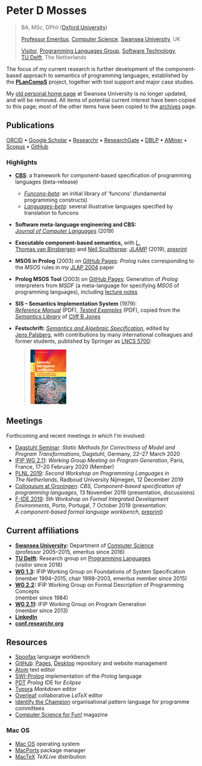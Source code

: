 # Peter D Mosses

> BA, MSc, DPhil ([Oxford University](http://www.ox.ac.uk/))
>
> [Professor Emeritus](http://www.swansea.ac.uk/staff/science/computer-science/p.d.mosses/), [Computer Science](http://www.swansea.ac.uk/compsci/), [Swansea University](http://www.swansea.ac.uk/), UK
>
> [Visitor](https://www.tudelft.nl/en/staff/p.d.mosses/), [Programming Languages Group](https://pl.ewi.tudelft.nl), [Software Technology](https://www.tudelft.nl/en/eemcs/the-faculty/departments/software-technology/), [TU Delft](https://www.tudelft.nl/en/), The Netherlands

The focus of my current research is further development of the component-based approach to semantics of programming languages, established by the **[PLanCompS](http://plancomps.org)** project, together with tool support and major case studies.

My [old personal home page](http://cs.swansea.ac.uk/~cspdm/) at Swansea University is no longer updated, and will be removed. All items of potential current interest have been copied to this page; most of the other items have been copied to the [archives](archives.md) page.

## Publications

[ORCID](https://orcid.org/0000-0002-5826-7520) • [Google Scholar](https://scholar.google.co.uk/citations?user=fIK8JS8AAAAJ) • [Researchr](https://researchr.org/profile/peterdmosses) • [ResearchGate](http://www.researchgate.net/profile/Peter_Mosses) • [DBLP](https://dblp.org/pid/m/PeterDMosses) • [AMiner](http://aminer.org/profile/53f439bbdabfaeee229c9f29) • [Scopus](https://www.scopus.com/authid/detail.uri?authorId=6701810942) • [GitHub](https://github.com/pdmosses)

### Highlights

- **[CBS](https://plancomps.github.io/CBS-beta/)**: a framework for component-based specification of programming languages (beta-release)

  - [*Funcons-beta*](https://plancomps.github.io/CBS-beta/docs/Funcons-beta): an initial library of 'funcons' (fundamental programming constructs)
  - [*Languages-beta*](https://plancomps.github.io/CBS-beta/docs/Languages-beta): several illustrative languages specified by translation to funcons

- **Software meta-language engineering and CBS:** *[Journal of Computer Languages](https://doi.org/10.1016/j.jvlc.2018.11.003)* (2019)

- **Executable component-based semantics,** with [L. Thomas van Binsbergen](https://www.cwi.nl/people/thomas-van-binsbergen) and [Neil Sculthorpe](http://neilsculthorpe.com): *[JLAMP](https://doi.org/10.1016/j.jlamp.2018.12.004)* (2019), *[preprint](papers/Binsbergen2019ECBS)*

- **MSOS in Prolog** (2003) on [GitHub Pages](https://pdmosses.github.io/msos-in-prolog): *Prolog* rules corresponding to the *MSOS* rules in my [JLAP 2004](papers/Mosses2004MSOS) paper

- **Prolog MSOS Tool** (2003) on [GitHub Pages](https://pdmosses.github.io/prolog-msos-tool): Generation of *Prolog* interpreters from *MSDF* (a meta-language for specifying *MSOS* of programming languages), including [lecture notes](https://github.com/pdmosses/prolog-msos-tool/blob/master/Notes.pdf)

- **SIS – Semantics Implementation System** (1979): *[Reference Manual](http://cs.swansea.ac.uk/~cspdm/pub/DAIMI-MD-30.pdf)* (PDF), *[Tested Examples](http://cs.swansea.ac.uk/~cspdm/pub/DAIMI-MD-33.pdf)* (PDF), copied from the *[Semantics Library](http://homepages.cs.ncl.ac.uk/cliff.jones/semantics-library/)* of [Cliff B Jones](http://homepages.cs.ncl.ac.uk/cliff.jones/)

- **Festschrift:** [*Semantics and Algebraic Specification*](http://www.springer.com/computer/foundations/book/978-3-642-04163-1), edited by [Jens Palsberg](http://www.cs.ucla.edu/~palsberg/), with contributions by many international colleagues and former students, published by Springer as  [LNCS 5700](http://www.springer.com/computer/foundations/book/978-3-642-04163-1):

  > [![img](images/festschrift-cover.jpg)](http://www.springer.com/computer/foundations/book/978-3-642-04163-1)

## Meetings

Forthcoming and recent meetings in which I'm involved:

- [Dagstuhl Seminar](http://www.dagstuhl.de/20131):
  *Static Methods for Correctness of Model and Program Transformations*, Dagstuhl, Germany, 22–27 March 2020
- [IFIP WG 2.11](https://wiki.hh.se/wg211/index.php?title=WG211/M20Schedule):
  *Working Group Meeting on Program Generation*, Paris, France, 17–20 February 2020 (Member)
- [PLNL 2019](https://wiki.clean.cs.ru.nl/PLNL19):
  *Second Workshop on Programming Languages in The Netherlands*, Radboud University Nijmegen, 12 December 2019
- [Colloquium at Groningen](https://www.rug.nl/research/bernoulli/calendar/colloquia/computer-science/2019/20191113-p-mosses):
  *CBS, Component-based specification of programming languages*, 13 November 2019
  (presentation, discussions)
- [F-IDE 2019](https://sites.google.com/view/fideworkshop2019/):
  *5th Workshop on Formal Integrated Development Environments*, Porto, Portugal, 7 October 2019 
  (presentation: *A component-based formal language workbench*, 
  [preprint](https://easychair.org/publications/preprint/qJsd))

## Current affiliations

- **[Swansea University](http://www.swansea.ac.uk/):** Department of [Computer Science](http://www.swansea.ac.uk/compsci/)  
  (professor 2005–2015, emeritus since 2016)
- **[TU Delft](https://www.tudelft.nl/en/):** Research group on [Programming Languages](https://pl.ewi.tudelft.nl)  
  (visitor since 2016)
- **[WG 1.3](http://ifipwg13.informatik.uni-bremen.de/):** IFIP Working Group on Foundations of System Speciﬁcation  
  (member 1994–2015, chair 1998–2003, emeritus member since 2015)
- **[WG 2.2](http://wg22.labri.fr/):** IFIP Working Group on Formal Description of Programming Concepts  
  (member since 1984)
- **[WG 2.11](https://wiki.hh.se/wg211/):** IFIP Working Group on Program Generation  
  (member since 2013)
- **[LinkedIn](https://www.linkedin.com/in/pdmosses/)**
- **[conf.researchr.org](https://conf.researchr.org/profile/peterdmosses)**

## Resources

- [Spoofax](https://www.metaborg.org/en/latest/) language workbench
- [GitHub](https://github.com): [Pages](https://pages.github.com), [Desktop](https://desktop.github.com) repository and website management
- [Atom](https://atom.io/) text editor
- [SWI-Prolog](https://www.swi-prolog.org/) implementation of the *Prolog* language
- [PDT](https://sewiki.iai.uni-bonn.de/research/pdt/) *Prolog* IDE for *Eclipse*
- [Typora](https://typora.io) *Markdown* editor
- [Overleaf](https://www.overleaf.com?r=fd800312&rm=d&rs=b) collaborative *LaTeX* editor
- [Identify the Champion](http://www.iam.unibe.ch/~oscar/Champion/) organisational pattern language for programme committees
- [Computer Science for Fun!](http://www.cs4fn.org/) magazine

### Mac OS

- [Mac OS](https://www.apple.com/macos/) operating system
- [MacPorts](https://www.macports.org/) package manager
- [MacTeX](http://www.tug.org/mactex/) *TeXLive* distribution
